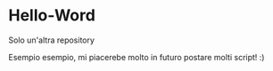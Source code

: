 # Hello-Word
Solo un'altra repository

Esempio esempio, mi piacerebe molto in futuro postare molti script! :)
